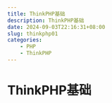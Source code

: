 ```yaml
---
title: ThinkPHP基础
description: ThinkPHP基础
date: 2024-09-03T22:16:31+08:00
slug: thinkphp01
categories:
    - PHP
    - ThinkPHP
---
```


# ThinkPHP基础

